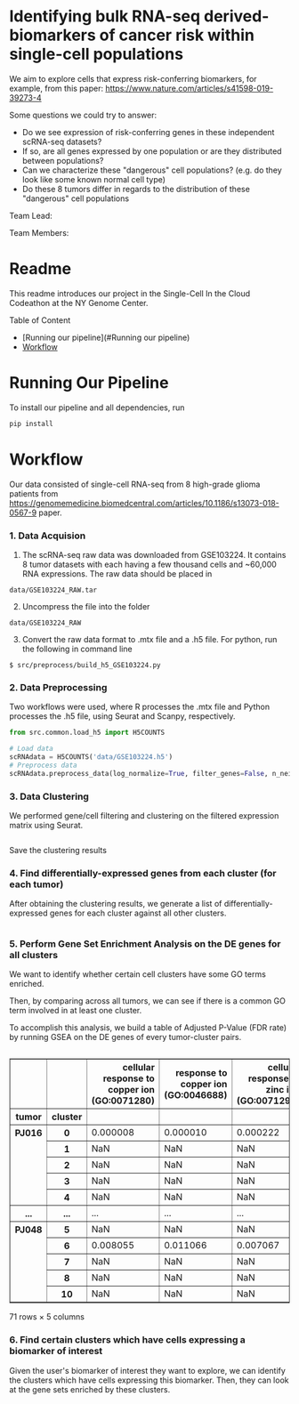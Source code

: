 # Identifying bulk RNA-seq derived-biomarkers of cancer risk within single-cell populations

We aim to explore cells that express risk-conferring biomarkers, for example, from this paper: https://www.nature.com/articles/s41598-019-39273-4

Some questions we could try to answer:
- Do we see expression of risk-conferring genes in these independent scRNA-seq datasets?
- If so, are all genes expressed by one population or are they distributed between populations?
- Can we characterize these "dangerous" cell populations? (e.g. do they look like some known normal cell type)
- Do these 8 tumors differ in regards to the distribution of these "dangerous" cell populations

Team Lead: 

Team Members: 

# Readme

This readme introduces our project in the Single-Cell In the Cloud Codeathon at the NY Genome Center.

Table of Content

- [Running our pipeline](#Running our pipeline)
- [Workflow](#Workflow)

  

# Running Our Pipeline

To install our pipeline and all dependencies, run

```bash
pip install 
```


# Workflow  
Our data consisted of single-cell RNA-seq from 8 high-grade glioma patients from  https://genomemedicine.biomedcentral.com/articles/10.1186/s13073-018-0567-9 paper.

### 1. Data Acquision  

1. The scRNA-seq raw data was downloaded from GSE103224. It contains 8 tumor datasets with each having a few thousand cells and ~60,000 RNA expressions. The raw data should be placed in
```
data/GSE103224_RAW.tar
```
2. Uncompress the file into the folder

```
data/GSE103224_RAW
```
3. Convert the raw data format to .mtx file and a .h5 file. For python, run the following in command line
```
$ src/preprocess/build_h5_GSE103224.py
```

### 2. Data Preprocessing  
Two workflows were used, where R processes the .mtx file and Python processes the .h5 file, using Seurat and Scanpy, respectively.

```python
from src.common.load_h5 import H5COUNTS

# Load data
scRNAdata = H5COUNTS('data/GSE103224.h5')
# Preprocess data
scRNAdata.preprocess_data(log_normalize=True, filter_genes=False, n_neighbors=False, umap=False)
```

### 3. Data Clustering  
We performed gene/cell filtering and clustering on the filtered expression matrix using Seurat. 
```bash

```
Save the clustering results

### 4. Find differentially-expressed genes from each cluster (for each tumor)
After obtaining the clustering results, we generate a list of differentially-expressed genes for each cluster against all other clusters.
```

```

### 5. Perform Gene Set Enrichment Analysis on the DE genes for all clusters
We want to identify whether certain cell clusters have some GO terms enriched. 

Then, by comparing across all tumors, we can see if there is a common GO term involved in at least one cluster. 

To accomplish this analysis, we build a table of Adjusted P-Value (FDR rate) by running GSEA on the DE genes of every tumor-cluster pairs.

```python

```

<table border="1" class="dataframe">
  <thead>
    <tr style="text-align: right;">
      <th></th>
      <th></th>
      <th>cellular response to copper ion (GO:0071280)</th>
      <th>response to copper ion (GO:0046688)</th>
      <th>cellular response to zinc ion (GO:0071294)</th>
      <th>cellular response to cadmium ion (GO:0071276)</th>
      <th>cellular zinc ion homeostasis (GO:0006882)</th>
    </tr>
    <tr>
      <th>tumor</th>
      <th>cluster</th>
      <th></th>
      <th></th>
      <th></th>
      <th></th>
      <th></th>
    </tr>
  </thead>
  <tbody>
    <tr>
      <th rowspan="5" valign="top">PJ016</th>
      <th>0</th>
      <td>0.000008</td>
      <td>0.000010</td>
      <td>0.000222</td>
      <td>0.001000</td>
      <td>0.001056</td>
    </tr>
    <tr>
      <th>1</th>
      <td>NaN</td>
      <td>NaN</td>
      <td>NaN</td>
      <td>NaN</td>
      <td>NaN</td>
    </tr>
    <tr>
      <th>2</th>
      <td>NaN</td>
      <td>NaN</td>
      <td>NaN</td>
      <td>NaN</td>
      <td>NaN</td>
    </tr>
    <tr>
      <th>3</th>
      <td>NaN</td>
      <td>NaN</td>
      <td>NaN</td>
      <td>NaN</td>
      <td>NaN</td>
    </tr>
    <tr>
      <th>4</th>
      <td>NaN</td>
      <td>NaN</td>
      <td>NaN</td>
      <td>NaN</td>
      <td>NaN</td>
    </tr>
    <tr>
      <th>...</th>
      <th>...</th>
      <td>...</td>
      <td>...</td>
      <td>...</td>
      <td>...</td>
      <td>...</td>
    </tr>
    <tr>
      <th rowspan="5" valign="top">PJ048</th>
      <th>5</th>
      <td>NaN</td>
      <td>NaN</td>
      <td>NaN</td>
      <td>NaN</td>
      <td>NaN</td>
    </tr>
    <tr>
      <th>6</th>
      <td>0.008055</td>
      <td>0.011066</td>
      <td>0.007067</td>
      <td>0.015403</td>
      <td>0.016894</td>
    </tr>
    <tr>
      <th>7</th>
      <td>NaN</td>
      <td>NaN</td>
      <td>NaN</td>
      <td>NaN</td>
      <td>NaN</td>
    </tr>
    <tr>
      <th>8</th>
      <td>NaN</td>
      <td>NaN</td>
      <td>NaN</td>
      <td>NaN</td>
      <td>NaN</td>
    </tr>
    <tr>
      <th>10</th>
      <td>NaN</td>
      <td>NaN</td>
      <td>NaN</td>
      <td>NaN</td>
      <td>NaN</td>
    </tr>
  </tbody>
</table>
<p>71 rows × 5 columns</p>



### 6. Find certain clusters which have cells expressing a biomarker of interest

Given the user's biomarker of interest they want to explore, we can identify the clusters which have cells expressing this biomarker. Then, they can look at the gene sets enriched by these clusters.